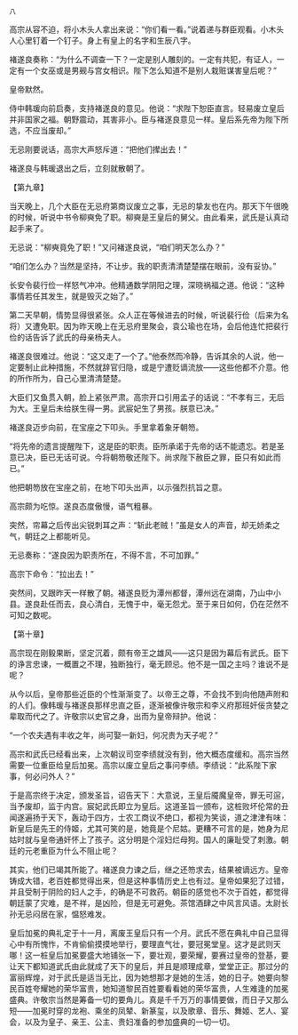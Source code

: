     八 

   高宗从容不迫，将小木头人拿出来说：“你们看一看。”说着递与群臣观看。小木头人心里钉着一个钉子。身上有皇上的名字和生辰八字。

   褚遂良奏称：“为什么不调查一下？一定是别人雕刻的。一定有共犯，有证人，一定有一个女巫或是男觋与宫女相识。陛下怎么知道不是别人栽赃谋害皇后呢？”

   皇帝默然。

   侍中韩瑗向前启奏，支持褚遂良的意见。他说：“求陛下恕臣直言。轻易废立皇后并非国家之福。朝野震动，其害非小。臣与褚遂良意见一样。皇后系先帝为陛下所选，不应当废却。”

   无忌刚要说话，高宗大声怒斥道：“把他们撵出去！”

   褚遂良与韩瑗退出之后，立刻就散朝了。

   【第九章】

   当天晚上，几个大臣在无忌府第商议废立之事，无忌的挚友也在内。那天下午很晚的时候，听说中书令柳奭免了职。柳奭是王皇后的舅父。由此看来，武氏是认真动起手来了。

   无忌说：“柳奭竟免了职！”又问褚遂良说，“咱们明天怎么办？”

   “咱们怎么办？当然是坚持，不让步。我的职责清清楚楚摆在眼前，没有妥协。”

   长安令裴行俭一样怒气冲冲。他精通数学阴阳之理，深晓祸福之道。他说：“这种事情若任其发生，就是毁灭之始了。”

   第二天早朝，情势显得很紧张。众人正在等候进去的时候，听说裴行俭（后来为名将）又遭免职。因为昨天晚上在无忌府里聚会，袁公瑜也在场，会后他连忙把裴行俭的话告诉了武氏的母亲杨夫人。

   褚遂良很难过。他说：“这又走了一个了。”他泰然而冷静，告诉其余的人说，他一定要制止此种措施，不然就辞官归隐，或是宁遭贬谪流放——这些他都不介意。他的所作所为，自己心里清清楚楚。

   大臣们又鱼贯入朝，脸上紧张严肃。高宗开口引用孟子的话说：“不孝有三，无后为大。王皇后未给朕生得一男。武宸妃生了男孩。朕意已决。”

   褚遂良迈步向前，在宝座之下叩头。手里拿着象牙朝笏。

   “将先帝的遗言提醒陛下，这是臣的职责。臣所承诺于先帝的话不能遗忘。若是圣意已决，臣已无话可说。今将朝笏敬还陛下。尚求陛下赦臣之罪，臣只有如此而已。”

   他把朝笏放在宝座之前，在地下叩头出声，以示强烈抗旨之意。

   高宗颇为吃惊。遂良态度傲慢，语气粗暴。

   突然，帘幕之后传出尖锐刺耳之声：“斩此老贼！”虽是女人的声音，却无娇柔之气，朝廷之上都能听见。

   无忌奏称：“遂良因为职责所在，不得不言，不可加罪。”

   高宗下命令：“拉出去！”

   突然间，又跟昨天一样散了朝。褚遂良贬为潭州都督，潭州远在湖南，乃山中小县。遂良赴任而去，良心清白，无愧于中，毫无怨尤。至于来日如何，仍在茫然不可知之数呢。

   【第十章】

   高宗现在刚毅果断，坚定沉着，颇有帝王之雄风——这只是因为幕后有武氏。臣下的诤言忠谏，一概置之不理，独断独行，毫无顾忌。他不是一国之主吗？谁说不是呢？

   从今以后，皇帝那些近臣的个性渐渐变了。以帝王之尊，不会找不到向他随声附和的人们。像韩瑗与褚遂良那样忠直之臣，逐渐被像许敬宗和李义府那班奸佞贪婪之辈取而代之了。许敬宗以史官之身，出而为皇帝辩护。他说：

   “一个农夫遇有丰收之年，尚可娶一新妇，何况贵为天子呢？”

   高宗和武氏已经看出来，上次朝议司空李绩就没有到，他大概态度缓和。高宗当然需要一位重臣给皇后加冕。高宗以废立皇后之事问李绩。李绩说：“此系陛下家事，何必问外人？”

   于是高宗终于决定，颁发圣旨，诏告天下：大意说，王皇后魇魔皇帝，罪无可逭，当予废却，监于内宫。宸妃武氏即立为皇后。这道圣旨一颁布，这桩败坏伦常的丑闻遂遍扬于天下，轰动于四方，士农工商议不绝口，都视为笑谈，道之津津有味：新皇后是先王的侍姬，尤其可笑的是，她竟是个尼姑。更糟不可言的是，她身为尼姑时就与皇帝通奸怀上了孩子。这分明是个淫妇烂母狗。国人的廉耻受了刺激。朝廷的元老重臣为什么不阻止呢？

   其实，他们已竭其所能了。褚遂良力谏之后，继之还笏求去，结果被谪远方。皇帝铸成大错，老百姓都觉得出来，但是这种事情历史上也有过。皇帝如果犯了过错，并且受制于阴险的妇人之手，的确是不可救药。朝臣的感觉也不次于百姓，都觉得朝廷蒙了灾难，是不祥，是凶险，但是无可避免。茶馆酒肆之中风言风语。太尉长孙无忌闷居在家，愠怒难发。

   皇后加冕的典礼定于十一月，离废王皇后只有一个月。武氏不愿在典礼中自己显得心中有所愧怍，不肯偷偷摸摸地举行，要理直气壮，要冠冕堂皇。这才是武则天哪！这一桩皇后加冕要盛大地铺张一下，要壮观，要荣耀，要赛过皇帝的登基，要让天下都知道武氏由此就成了天下的皇后，并且是顺理成章，堂堂正正。那过分的富丽辉煌，对于武氏是适当无比，因为她想那才是她的生活，她的日子。她要向黎民百姓夸耀她的荣华富贵，她知道黎民百姓要看看她的荣华富贵，人生难逢的加冕盛典。许敬宗当然是筹备一切的要角儿。真是千千万万的事情要做，而日子又那么短——加冕时穿的龙袍、乘坐的凤辇、新篆玺，以及歌章、音乐、舞姬、艺人、宴会，以及为皇子、亲王、公主、贵妇准备的参加盛典的一切一切。

